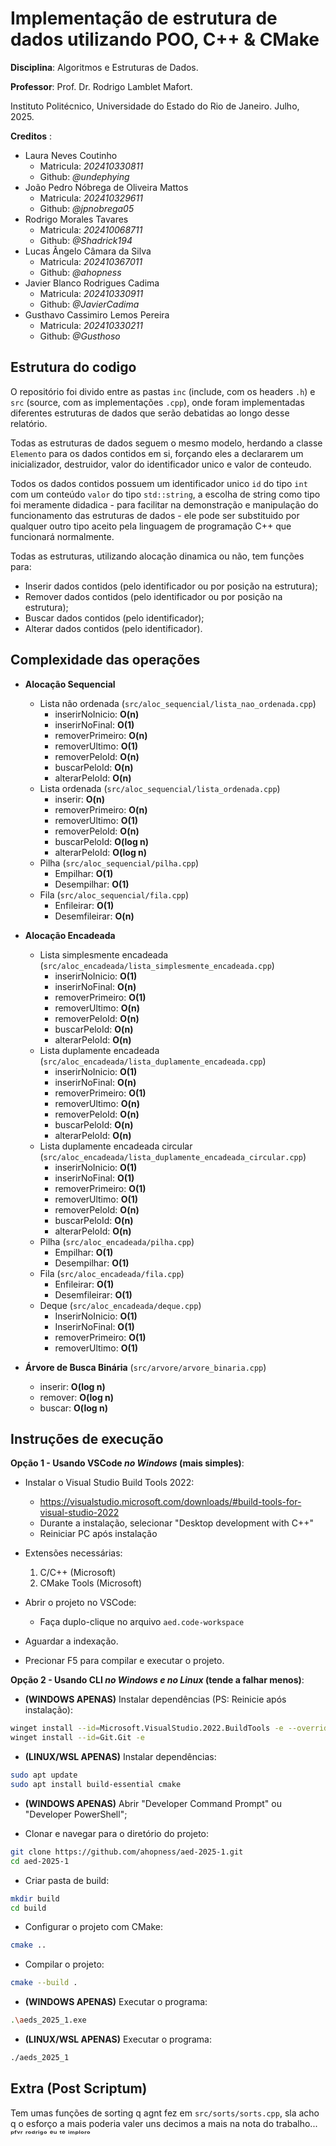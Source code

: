 # Implementação de estrutura de dados utilizando POO, C++ & CMake

**Disciplina**: Algoritmos e Estruturas de Dados.

**Professor**: Prof. Dr. Rodrigo Lamblet Mafort.

Instituto Politécnico, Universidade do Estado do Rio de Janeiro. Julho, 2025.

**Creditos** :
- Laura Neves Coutinho
  - Matricula: *202410330811*
  - Github: *@undephying*
- João Pedro Nóbrega de Oliveira Mattos
  - Matricula: *202410329611*
  - Github: *@jpnobrega05*
- Rodrigo Morales Tavares
  - Matricula: *202410068711*
  - Github: *@Shadrick194*
- Lucas Ângelo Câmara da Silva
  - Matricula: *202410367011*
  - Github: *@ahopness*
- Javier Blanco Rodrigues Cadima
  - Matricula: *202410330911*
  - Github: *@JavierCadima*
- Gusthavo Cassimiro Lemos Pereira
  - Matricula: *202410330211*
  - Github: *@Gusthoso*

## Estrutura do codigo

O repositório foi divido entre as pastas `inc` (include, com os headers `.h`) e `src` (source, com as implementações `.cpp`), onde foram implementadas diferentes estruturas de dados que serão debatidas ao longo desse relatório.

Todas as estruturas de dados seguem o mesmo modelo, herdando a classe `Elemento` para os dados contidos em si, forçando eles a declararem um inicializador, destruidor, valor do identificador unico e valor de conteudo.

Todos os dados contidos possuem um identificador unico `id` do tipo `int` com um conteúdo `valor` do tipo `std::string`, a escolha de string como tipo foi meramente didadica - para facilitar na demonstração e manipulação do funcionamento das estruturas de dados - ele pode ser substituido por qualquer outro tipo aceito pela linguagem de programação C++ que funcionará normalmente.

Todas as estruturas, utilizando alocação dinamica ou não, tem funções para:
- Inserir dados contidos (pelo identificador ou por posição na estrutura);
- Remover dados contidos (pelo identificador ou por posição na estrutura);
- Buscar dados contidos (pelo identificador);
- Alterar dados contidos (pelo identificador).

## Complexidade das operações

- **Alocação Sequencial**
  - Lista não ordenada (`src/aloc_sequencial/lista_nao_ordenada.cpp`)
    - inserirNoInicio: **O(n)**
    - inserirNoFinal: **O(1)**
    - removerPrimeiro: **O(n)**
    - removerUltimo: **O(1)**
    - removerPeloId: **O(n)**
    - buscarPeloId: **O(n)**
    - alterarPeloId: **O(n)**
  - Lista ordenada (`src/aloc_sequencial/lista_ordenada.cpp`)
    - inserir: **O(n)**
    - removerPrimeiro: **O(n)**
    - removerUltimo: **O(1)**
    - removerPeloId: **O(n)**
    - buscarPeloId: **O(log n)**
    - alterarPeloId: **O(log n)**
  - Pilha (`src/aloc_sequencial/pilha.cpp`)
    - Empilhar: **O(1)**
    - Desempilhar: **O(1)**
  - Fila (`src/aloc_sequencial/fila.cpp`)
    - Enfileirar: **O(1)**
    - Desemfileirar: **O(n)**
    
- **Alocação Encadeada**
  - Lista simplesmente encadeada (`src/aloc_encadeada/lista_simplesmente_encadeada.cpp`)
    - inserirNoInicio: **O(1)**
    - inserirNoFinal: **O(n)**
    - removerPrimeiro: **O(1)**
    - removerUltimo: **O(n)**
    - removerPeloId: **O(n)**
    - buscarPeloId: **O(n)**
    - alterarPeloId: **O(n)**
  - Lista duplamente encadeada (`src/aloc_encadeada/lista_duplamente_encadeada.cpp`)
    - inserirNoInicio: **O(1)**
    - inserirNoFinal: **O(n)**
    - removerPrimeiro: **O(1)**
    - removerUltimo: **O(n)**
    - removerPeloId: **O(n)**
    - buscarPeloId: **O(n)**
    - alterarPeloId: **O(n)**
  - Lista duplamente encadeada circular (`src/aloc_encadeada/lista_duplamente_encadeada_circular.cpp`)
    - inserirNoInicio: **O(1)**
    - inserirNoFinal: **O(1)**
    - removerPrimeiro: **O(1)**
    - removerUltimo: **O(1)**
    - removerPeloId: **O(n)**
    - buscarPeloId: **O(n)**
    - alterarPeloId: **O(n)**
  - Pilha (`src/aloc_encadeada/pilha.cpp`)
    - Empilhar: **O(1)**
    - Desempilhar: **O(1)**
  - Fila (`src/aloc_encadeada/fila.cpp`)
    - Enfileirar: **O(1)**
    - Desemfileirar: **O(1)**
  - Deque (`src/aloc_encadeada/deque.cpp`)
    - InserirNoInicio: **O(1)**
    - InserirNoFinal: **O(1)**
    - removerPrimeiro: **O(1)**
    - removerUltimo: **O(1)**

- **Árvore de Busca Binária** (`src/arvore/arvore_binaria.cpp`)
  - inserir: **O(log n)**
  - remover: **O(log n)**
  - buscar: **O(log n)**

## Instruções de execução

**Opção 1 - Usando VSCode *no Windows* (mais simples)**:

- Instalar o Visual Studio Build Tools 2022:
  - https://visualstudio.microsoft.com/downloads/#build-tools-for-visual-studio-2022
  - Durante a instalação, selecionar "Desktop development with C++"
  - Reiniciar PC após instalação

- Extensões necessárias:
  1. C/C++ (Microsoft)
  2. CMake Tools (Microsoft)

- Abrir o projeto no VSCode:
  - Faça duplo-clique no arquivo `aed.code-workspace`

- Aguardar a indexação.

- Precionar F5 para compilar e executar o projeto.

**Opção 2 - Usando CLI *no Windows e no Linux* (tende a falhar menos)**:

- **(WINDOWS APENAS)** Instalar dependências (PS: Reinicie após instalação):
```sh
winget install --id=Microsoft.VisualStudio.2022.BuildTools -e --override "--add Microsoft.VisualStudio.Workload.VCTools --includeRecommended"
winget install --id=Git.Git -e
```

- **(LINUX/WSL APENAS)** Instalar dependências:
```sh
sudo apt update
sudo apt install build-essential cmake
```

- **(WINDOWS APENAS)** Abrir "Developer Command Prompt" ou "Developer PowerShell";

- Clonar e navegar para o diretório do projeto:
```sh
git clone https://github.com/ahopness/aed-2025-1.git
cd aed-2025-1
```

- Criar pasta de build:
```sh
mkdir build
cd build
```

- Configurar o projeto com CMake:
```sh
cmake ..
```

- Compilar o projeto:
```sh
cmake --build .
```

- **(WINDOWS APENAS)** Executar o programa:
```sh
.\aeds_2025_1.exe
```

- **(LINUX/WSL APENAS)** Executar o programa:
```sh
./aeds_2025_1
```

## Extra (Post Scriptum)

Tem umas funções de sorting q agnt fez em `src/sorts/sorts.cpp`, sla acho q o esforço a mais poderia valer uns decimos a mais na nota do trabalho... ᵖᶠᵛʳ ʳᵒᵈʳⁱᵍᵒ ᵉᵘ ᵗᵉ ⁱᵐᵖˡᵒʳᵒ
